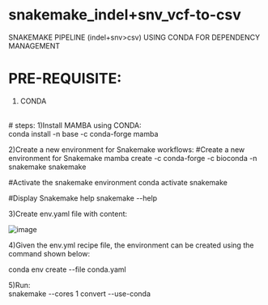 # snakemake_indel+snv_vcf-to-csv
SNAKEMAKE PIPELINE (indel+snv>csv) USING CONDA FOR DEPENDENCY MANAGEMENT
<br>
# PRE-REQUISITE:
1) CONDA
<br>
# steps:
1)Install MAMBA using CONDA:
<br>
conda install -n base -c conda-forge mamba

2)Create a new environment for Snakemake workflows:
#Create a new environment for Snakemake
mamba create -c conda-forge -c bioconda -n snakemake snakemake

#Activate the snakemake environment
conda activate snakemake

#Display Snakemake help
snakemake --help

3)Create env.yaml file with content: 

![image](https://github.com/user-attachments/assets/320eaecc-af57-4998-b374-5d446775366f)

4)Given the env.yml recipe file, the environment can be created using the command shown below:

conda env create --file conda.yaml

5)Run:
<br>
snakemake --cores 1 convert --use-conda
